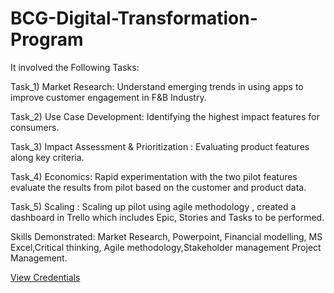 # BCG-Digital-Transformation-Program

It involved the Following Tasks: 

Task_1) Market Research: Understand emerging trends in using apps to improve customer engagement in F&B 
                    Industry. 
                    
Task_2) Use Case Development: Identifying the highest impact features for consumers.

Task_3) Impact Assessment & Prioritization : Evaluating product features along key criteria.

Task_4) Economics: Rapid experimentation with the two pilot features evaluate the results from pilot based on the customer and product data. 

Task_5) Scaling : Scaling up pilot using agile methodology , created a dashboard in Trello which includes Epic, Stories and Tasks to be performed. 



Skills Demonstrated:
Market Research, Powerpoint, Financial modelling, MS Excel,Critical thinking,
Agile methodology,Stakeholder management Project Management. 


<a href = 'https://www.theforage.com/badges/uo6EPcNxofyDwBCMa/yasFTNCAc8eonF8Gk/Badge%20of%20completion%20for%20the%20Open-Access%20Digital%20Transformation%20Virtual%20Experience%20Program/Atharv?ref=uo6EPcNxofyDwBCMa'> View Credentials </a>
